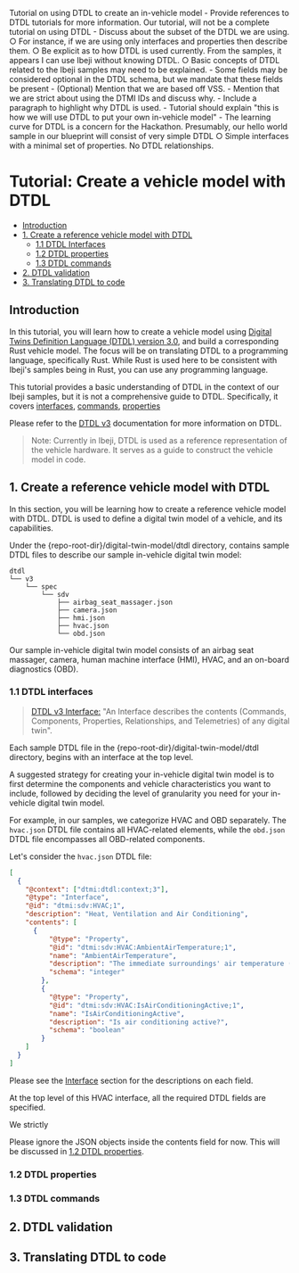 Tutorial on using DTDL to create an in-vehicle model
	- Provide references to DTDL tutorials for more information. Our tutorial, will not be a complete tutorial on using DTDL
	- Discuss about the subset of the DTDL we are using.
		○ For instance, if we are using only interfaces and properties then describe them.
		○ Be explicit as to how DTDL is used currently. From the samples, it appears I can use Ibeji without knowing DTDL.
		○ Basic concepts of DTDL related to the Ibeji samples may need to be explained.
	- Some fields may be considered optional in the DTDL schema, but we mandate that these fields be present
	- (Optional) Mention that we are based off VSS.
	- Mention that we are strict about using the DTMI IDs and discuss why.
	- Include a paragraph to highlight why DTDL is used.
	- Tutorial should explain "this is how we will use DTDL to put your own in-vehicle model"
	- The learning curve for DTDL is a concern for the Hackathon. Presumably, our hello world sample in our blueprint will consist of very simple DTDL
		○ Simple interfaces with a minimal set of properties.
No DTDL relationships.

# Tutorial: Create a vehicle model with DTDL

- [Introduction](#introduction)
- [1. Create a reference vehicle model with DTDL](#1-create-a-reference-vehicle-model-with-dtdl)
    - [1.1 DTDL Interfaces](#12-dtdl-properties)
    - [1.2 DTDL properties](#12-dtdl-properties)
    - [1.3 DTDL commands](#13-dtdl-commands)
- [2. DTDL validation](#2-dtdl-validation)
- [3. Translating DTDL to code](#3-translating-dtdl-to-code)

## Introduction

In this tutorial, you will learn how to create a vehicle model using [Digital Twins Definition Language (DTDL) version 3.0](https://azure.github.io/opendigitaltwins-dtdl/DTDL/v3/DTDL.v3.html), and build a corresponding Rust vehicle model. The focus will be on translating DTDL to a programming language, specifically Rust. While Rust is used here to be consistent with Ibeji's samples being in Rust, you can use any programming language.

This tutorial provides a basic understanding of DTDL in the context of our Ibeji samples, but it is not a comprehensive guide to DTDL. Specifically, it covers [interfaces](https://azure.github.io/opendigitaltwins-dtdl/DTDL/v3/DTDL.v3.html#interface), [commands](https://azure.github.io/opendigitaltwins-dtdl/DTDL/v3/DTDL.v3.html#command), [properties](https://azure.github.io/opendigitaltwins-dtdl/DTDL/v3/DTDL.v3.html#property)

Please refer to the [DTDL v3](https://azure.github.io/opendigitaltwins-dtdl/DTDL/v3/DTDL.v3.html) documentation for more information on DTDL.

>Note: Currently in Ibeji, DTDL is used as a reference representation of the vehicle hardware. It serves as a guide to construct the vehicle model in code.

## 1. Create a reference vehicle model with DTDL
In this section, you will be learning how to create a reference vehicle model with DTDL. DTDL is used to define a digital twin model of a vehicle, and its capabilities.

Under the {repo-root-dir}/digital-twin-model/dtdl directory, contains sample DTDL
files to describe our sample in-vehicle digital twin model:
```
dtdl
└── v3
    └── spec
        └── sdv
            ├── airbag_seat_massager.json
            ├── camera.json
            ├── hmi.json
            ├── hvac.json
            └── obd.json
```

Our sample in-vehicle digital twin model consists of an airbag seat massager, camera, human machine interface (HMI), HVAC, and an on-board diagnostics (OBD).

### 1.1 DTDL interfaces

>[DTDL v3 Interface:](https://azure.github.io/opendigitaltwins-dtdl/DTDL/v3/DTDL.v3.html#interface) "An Interface describes the contents (Commands, Components, Properties, Relationships, and Telemetries) of any digital twin".

Each sample DTDL file in the {repo-root-dir}/digital-twin-model/dtdl directory, begins with an interface at the top level.

A suggested strategy for creating your in-vehicle digital twin model is to first determine the components and vehicle characteristics you want to include, followed by deciding the level of granularity you need for your in-vehicle digital twin model.

For example, in our samples, we categorize HVAC and OBD separately. The `hvac.json` DTDL file contains all HVAC-related elements, while the `obd.json` DTDL file encompasses all OBD-related components.

Let's consider the `hvac.json` DTDL file:
```json
[
  {
    "@context": ["dtmi:dtdl:context;3"],
    "@type": "Interface",
    "@id": "dtmi:sdv:HVAC;1",
    "description": "Heat, Ventilation and Air Conditioning",
    "contents": [
      {
          "@type": "Property",
          "@id": "dtmi:sdv:HVAC:AmbientAirTemperature;1",
          "name": "AmbientAirTemperature",
          "description": "The immediate surroundings' air temperature (in Fahrenheit).",
          "schema": "integer"
        },
        {
          "@type": "Property",
          "@id": "dtmi:sdv:HVAC:IsAirConditioningActive;1",
          "name": "IsAirConditioningActive",
          "description": "Is air conditioning active?",
          "schema": "boolean"
        }
    ]
  }
]
```

Please see the [Interface](https://azure.github.io/opendigitaltwins-dtdl/DTDL/v3/DTDL.v3.html#interface) section for the descriptions on each field.

At the top level of this HVAC interface, all the required DTDL fields are specified.

We strictly


Please ignore the JSON objects inside the contents field for now. This will be discussed in [1.2 DTDL properties](#12-dtdl-properties).

### 1.2 DTDL properties

### 1.3 DTDL commands

## 2. DTDL validation

## 3. Translating DTDL to code
